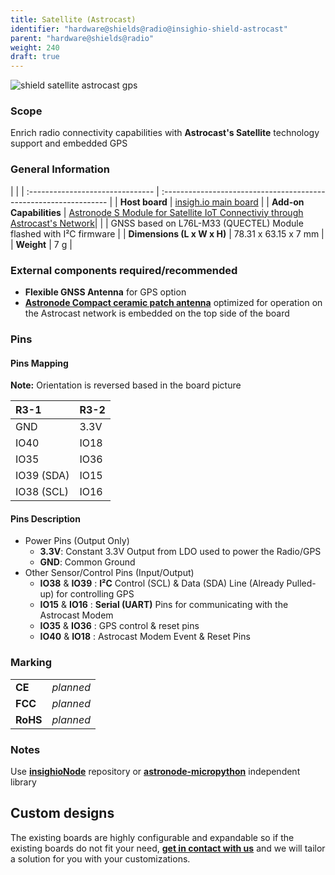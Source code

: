 ```yaml
---
title: Satellite (Astrocast)
identifier: "hardware@shields@radio@insighio-shield-astrocast"
parent: "hardware@shields@radio"
weight: 240
draft: true
---
```


![shield satellite astrocast gps](/images/deviceimages/insighio-shield-astrocast.png?width=30pc)


### Scope
Enrich radio connectivity capabilities with __Astrocast's Satellite__ technology support and embedded GPS

### General Information

|                                  |
| :------------------------------- | :---------------------------------------------------------------- |
| **Host board**                   | [insigh.io main board](../../../board/latest)                     |
| **Add-on Capabilities**          | [Astronode S Module for Satellite IoT Connectiviy through Astrocast's Network](https://www.astrocast.com/products/astronode-s/)|
|                                  | GNSS based on L76L-M33 (QUECTEL) Module flashed with I²C firmware |
| **Dimensions (L x W x H)**       | 78.31 x 63.15 x 7 mm                                              |
| **Weight**                       | 7 g                                                               |

### External components required/recommended
- **Flexible GNSS Antenna** for GPS option
- **[Astronode Compact ceramic patch antenna](https://www.astrocast.com/products/astronode-patch-antenna/)** optimized for operation on the Astrocast network is embedded on the top side of the board

### Pins
#### Pins Mapping
**Note:** Orientation is reversed based in the board picture

| R3-1  | R3-2 |
| :---- | :--- |
| GND   | 3.3V |
| IO40  | IO18 |
| IO35  | IO36 |
| IO39 (SDA)   | IO15 |
| IO38 (SCL)   | IO16 |

#### Pins Description
- Power Pins (Output Only)
  - __3.3V__: Constant 3.3V Output from LDO used to power the Radio/GPS
  - __GND__: Common Ground
- Other Sensor/Control Pins (Input/Output)
  - __IO38__ & __IO39__ : __I²C__ Control (SCL) & Data (SDA) Line (Already Pulled-up) for controlling GPS
  - __IO15__ & __IO16__ : __Serial (UART)__ Pins for communicating with the Astrocast Modem
  - __IO35__ & __IO36__ : GPS control & reset pins
  - __IO40__ & __IO18__ : Astrocast Modem Event & Reset Pins

### Marking

|          |           |
| :------- | :-------- |
| **CE**   | _planned_ |
| **FCC**  | _planned_ |
| **RoHS** | _planned_ |


### Notes
Use **[insighioNode](https://github.com/insighio/insighioNode)** repository or **[astronode-micropython](https://github.com/insighio/astronode-micropython)** independent library

## Custom designs

The existing boards are highly configurable and expandable so if the existing boards do not fit your need, **[get in contact with us](mailto:info@insigh.io)** and we will tailor a solution for you with your customizations.
